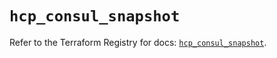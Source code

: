 # `hcp_consul_snapshot`

Refer to the Terraform Registry for docs: [`hcp_consul_snapshot`](https://registry.terraform.io/providers/hashicorp/hcp/0.94.1/docs/resources/consul_snapshot).
